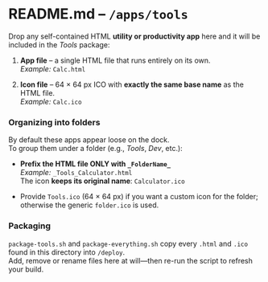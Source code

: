 # README.md – `/apps/tools`

Drop any self-contained HTML **utility or productivity app** here and it will be included in the *Tools* package:

1. **App file** – a single HTML file that runs entirely on its own.  
   *Example:* `Calc.html`

2. **Icon file** – 64 × 64 px ICO with **exactly the same base name** as the HTML file.  
   *Example:* `Calc.ico`

### Organizing into folders  
By default these apps appear loose on the dock.  
To group them under a folder (e.g., *Tools*, *Dev*, etc.):

- **Prefix the HTML file ONLY with `_FolderName_`**  
  *Example:* `_Tools_Calculator.html`  
  The icon **keeps its original name**: `Calculator.ico`

- Provide `Tools.ico` (64 × 64 px) if you want a custom icon for the folder; otherwise the generic `folder.ico` is used.

### Packaging  
`package-tools.sh` and `package-everything.sh` copy every `.html` and `.ico` found in this directory into `/deploy`.  
Add, remove or rename files here at will—then re-run the script to refresh your build.